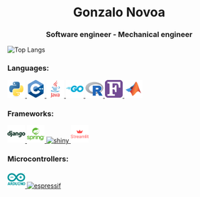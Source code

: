 
<h1 align="center">Gonzalo Novoa</h1>
<h3 align="center">Software engineer - Mechanical engineer</h3>

![Top Langs](https://github-readme-stats.vercel.app/api/top-langs/?username=chalonov&layout=compact&langs_count=10)

<h3 align="left">Languages:</h3>
<p align="left">
  <a href="https://www.python.org" target="_blank" rel="noreferrer"> <img src="https://raw.githubusercontent.com/devicons/devicon/master/icons/python/python-original.svg" alt="python" width="40" height="40"/> </a>
  <a href="https://cplusplus.com" target="_blank" rel="noreferrer"> <img src="https://raw.githubusercontent.com/devicons/devicon/master/icons/cplusplus/cplusplus-original.svg" alt="cplusplus" width="40" height="40"/> </a>
  <a href="https://cplusplus.com" target="_blank" rel="noreferrer"> <img src="https://raw.githubusercontent.com/devicons/devicon/master/icons/java/java-original-wordmark.svg" alt="cplusplus" width="40" height="40"/> </a> 
  <a href="https://go.dev/" target="_blank" rel="noreferrer"> <img src="https://raw.githubusercontent.com/devicons/devicon/refs/heads/master/icons/go/go-original-wordmark.svg" alt="golang" width="40" height="40"/> </a> 
  <a href="https://www.r-project.org" target="_blank" rel="noreferrer"> <img src="https://raw.githubusercontent.com/devicons/devicon/master/icons/r/r-original.svg" alt="rlang" width="40" height="40"/> </a>
  <a href="https://fortran-lang.org//" target="_blank" rel="noreferrer"> <img src="https://github.com/devicons/devicon/blob/master/icons/fortran/fortran-original.svg" alt="fortran" width="40" height="40"/> </a>
  <a href="https://www.mathworks.com/" target="_blank" rel="noreferrer"> <img src="https://github.com/devicons/devicon/blob/master/icons/matlab/matlab-original.svg" alt="matlab" width="40" height="40"/> </a>
</p>

<h3 align="left">Frameworks:</h3>
<p align="left">
  <a href="https://www.djangoproject.com" target="_blank" rel="noreferrer"> <img src="https://raw.githubusercontent.com/devicons/devicon/master/icons/django/django-plain-wordmark.svg" alt="django" width="40" height="40"/> </a>
  <a href="https://spring.io" target="_blank" rel="noreferrer"> <img src="https://raw.githubusercontent.com/devicons/devicon/master/icons/spring/spring-original-wordmark.svg" alt="spring" width="40" height="40"/> </a>
  <a href="https://shiny.posit.co/" target="_blank" rel="noreferrer"> <img src="https://posit.gallerycdn.vsassets.io/extensions/posit/shiny/1.1.0/1724859895953/Microsoft.VisualStudio.Services.Icons.Default" alt="shiny" width="40" height="40"/> </a>
  <a href="https://streamlit.io/" target="_blank" rel="noreferrer"> <img src="https://github.com/devicons/devicon/blob/master/icons/streamlit/streamlit-plain-wordmark.svg" alt="streamlit" width="40" height="40"/> </a>
</p>

<h3 align="left">Microcontrollers:</h3>
<p align="left">
  <a href="https://www.arduino.cc/" target="_blank" rel="noreferrer"> <img src="https://github.com/devicons/devicon/blob/master/icons/arduino/arduino-original-wordmark.svg" alt="arduino" width="40" height="40"/> </a>
  <a href="https://www.espressif.com/en" target="_blank" rel="noreferrer"> <img src="https://www.espressif.com/sites/all/themes/espressif/images/logo-guidelines/primary-vertical-logo.png" alt="espressif" width="40" height="40"/> </a>
</p>

